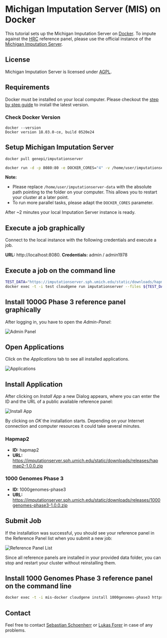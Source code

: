 # Michigan Imputation Server (MIS) on Docker

This tutorial sets up the Michigan Imputation Server on [Docker](https://www.docker.com/). To impute against the [HRC](http://www.haplotype-reference-consortium.org) reference panel, please use the official instance of the [Michigan Imputation Server](https://imputationserver.sph.umich.edu).


## License

Michigan Imputation Server is licensed under [AGPL](https://www.gnu.org/licenses/agpl-3.0.html).


## Requirements

Docker must be installed on your local computer. Please checkout the [step by step guide](https://docs.docker.com/engine/installation/linux/ubuntu/) to install the latest version.

### Check Docker Version

````
docker --version
Docker version 18.03.0-ce, build 0520e24
````

## Setup Michigan Imputation Server

```sh
docker pull genepi/imputationserver
```
````sh
docker run -d -p 8080:80 -e DOCKER_CORES="4" -v /home/user/imputationserver-data/:/data/ --name mis-docker genepi/imputationserver
````
**Note:** 
* Please replace `/home/user/imputationserver-data` with the absolute path pointing to the folder on your computer.  This allows you to restart your cluster at a later point. 
* To run more parallel tasks, please adapt the `DOCKER_CORES` parameter. 

After ~2 minutes your local Imputation Server instance is ready. 

## Execute a job graphically
Connect to the local instance with the following credentials and execute a job.

**URL:** http://localhost:8080.
**Credentials:** admin / admin1978

## Execute a job on the command line

```sh
TEST_DATA="https://imputationserver.sph.umich.edu/static/downloads/hapmap300.chr1.recode.vcf.gz"
docker exec -t -i test cloudgene run imputationserver --files ${TEST_DATA} --refpanel apps@hapmap2 --conf /etc/hadoop/conf
```

## Install 1000G Phase 3 reference panel graphically

After logging in, you have to open the *Admin-Panel*:

![Admin Panel](https://raw.githubusercontent.com/genepi/imputationserver-docker/master/images/admin-panel.png?raw=true)

## Open Applications

Click on the *Applications* tab to see all installed applications.

![Applications](https://raw.githubusercontent.com/genepi/imputationserver-docker/master/images/applications.png?raw=true)

## Install Application

After clicking on *Install App* a new Dialog appears, where you can enter the ID and the URL of a public available reference panel:

![Install App](https://raw.githubusercontent.com/genepi/imputationserver-docker/master/images/install-app.png?raw=true)

By clicking on *OK* the installation starts. Depending on your Internet connection and computer resources it could take several minutes.

### Hapmap2

- **ID:** hapmap2
- **URL:** https://imputationserver.sph.umich.edu/static/downloads/releases/hapmap2-1.0.0.zip

### 1000 Genomes Phase 3

- **ID:** 1000genomes-phase3
- **URL:** https://imputationserver.sph.umich.edu/static/downloads/releases/1000genomes-phase3-1.0.0.zip

## Submit Job

If the installation was successful, you should see your reference panel in the Reference Panel list when you submit a new job:

![Reference Panel List](https://raw.githubusercontent.com/genepi/imputationserver-docker/master/images/run.png?raw=true)

Since all reference panels are installed in your provided data folder, you can stop and restart your cluster without reinstalling them.


## Install 1000 Genomes Phase 3 reference panel on the command line
```sh
docker exec -t -i mis-docker cloudgene install 1000genomes-phase3 https://imputationserver.sph.umich.edu/static/downloads/releases/1000genomes-phase3-1.0.0.zip
```

## Contact

Feel free to contact [Sebastian Schoenherr](mailto:sebastian.schoenherr@i-med.ac.at) or [Lukas Forer](mailto:lukas.forer@i-med.ac.at) in case of any problems.
